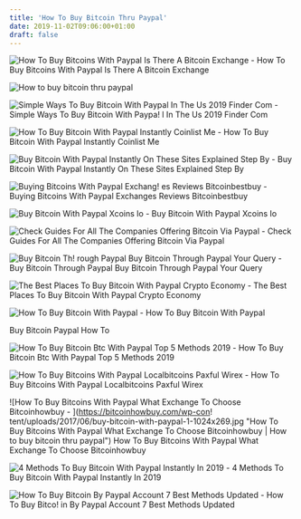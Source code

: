 ```yaml
---
title: 'How To Buy Bitcoin Thru Paypal'
date: 2019-11-02T09:06:00+01:00
draft: false
---
```


![How To Buy Bitcoins With Paypal Is There A Bitcoin Exchange - ](https://blog.cex.io/wp-content/uploads/2016/05/BTC-Paypall-BLOG.png "How To Buy Bitcoins With Paypal Is There A Bitcoin Exchange | How to buy bitcoin thru paypal") How To Buy Bitcoins With Paypal Is There A Bitcoin Exchange

![How to buy bitcoin thru paypal](https://coinzodiac.com/wp-content/uploads/2018/04/Wirex-I-Register_-https___app.wirexapp.com_register.png "How to buy bitcoin thru paypal") 

![Simple Ways To Buy Bitcoin With Paypal In The Us 2019 Finder Com - ](https://d1ic4altzx8ueg.cloudfront.net/finder-us/wp-uploads/2017/11/paxful-paypal-screenshot-1024x495.png "Simple Ways To Buy Bitcoin With Paypal In The Us 2019 Finder Com | How to buy bitcoin thru paypal") Simple Ways To Buy Bitcoin With Paypa! l In The Us 2019 Finder Com

![How To Buy Bitcoin With Paypal Instantly Coinlist Me - ](https://coinlist.me/wp-content/uploads/2017/12/Local-Bitcoin-Buy-bitcoins.png "How To Buy Bitcoin With Paypal Instantly Coinlist Me | How to buy bitcoin thru paypal") How To Buy Bitcoin With Paypal Instantly Coinlist Me

![Buy Bitcoin With Paypal Instantly On These Sites Explained Step By - ](https://coinzodiac.com/wp-content/uploads/2018/04/Wirex-I-Register_-https___app.wirexapp.com_register.png "Buy Bitcoin With Paypal Instantly On These Sites Explained Step By | How to buy bitcoin thru paypal") Buy Bitcoin With Paypal Instantly On These Sites Explained Step By

![Buying Bitcoins With Paypal Exchang!   es Reviews Bitcoinbestbuy - ](https://bitcoinbestbuy.com/wp-content/uploads/2017/09/buy-bitcoin-with-paypal.png "Buying Bitcoins With Payp!   al Exchanges Reviews Bitcoinbestbuy | How to buy bitcoin thru paypal") Buying Bitcoins With Paypal Exchanges Reviews Bitcoinbestbuy

![Buy Bitcoin With Paypal Xcoins Io - ](https://xcoins.io/images/lend-diagram.png "Buy Bitcoin With Paypal Xcoins Io | How to buy bitcoin thru paypal") Buy Bitcoin With Paypal Xcoins Io

![Check Guides For All The Companies Offering Bitcoin Via Paypal - ](https://www-cryptocoinzone-com.exactdn.com/wp-content/uploads/2017/08/Buy-Bitcoin-PayPal.jpg?strip=all&lossy=1&ssl=1 "Check Guides For All The Companies Offering Bitcoin Via Paypal | How to buy bitcoin thru paypal") Check Guides For All The Companies Offering Bitcoin Via Paypal

![Buy Bitcoin Th!   rough Paypal Buy Bitcoin Through Paypal Your Query - ](https://techcoins.net/wp-content/uploads/2017/07/Comprar-Bitcoin-con-Paypal-1.jpg "Buy Bitcoin Through Paypal Buy Bitcoin Through Paypal Your Query | How to buy bitcoin thru paypal") Buy Bitcoin Through Paypal Buy Bitcoin Through Paypal Your Query

![The Best Places To Buy Bitcoin With Paypal Crypto Economy - ](https://www.crypto-economy.net/wp-content/uploads/2018/09/etoro-bit.jpg "The Best Places To Buy Bitcoin With Paypal Crypto Economy | How to buy bitcoin thru paypal") The Best Places To Buy Bitcoin With Paypal Crypto Economy

![How To Buy Bitcoin With Paypal - ](https://www.lifewire.com/thmb/oRqqS2FSlaKNywVTwvZMXOccSzA=/768x0/filters:no_upscale():max_bytes(150000):strip_icc()/paypalbitcoin-5c28aa8c46e0fb000156e2d7.jpg "How To Buy Bitcoin With Paypal | How to buy bitcoin thru paypal") How To Buy Bitcoin With Paypal

Buy Bitcoin Paypal How To

![How To Buy Bitcoin Btc With Paypal Top 5 Methods 2019 - ](https://insidebitcoins.com/wp-content/uploads/2019/03/Screenshot-374-1024x446.png "How To Buy Bitcoin Btc With Paypal Top 5 Methods 2019 | How to buy bitcoin thru paypal") How To Buy Bitcoin Btc With Paypal Top 5 Methods 2019

![How To Buy Bitcoins With Paypal Localbitcoins Paxful Wirex - ](https://www.deepwebsiteslinks.com/wp-content/uploads/2017/04/virwox-image.jpg "How To Buy Bitcoins With Paypal Localbitcoins Paxful Wirex | How to buy bitcoin thru paypal") How To Buy Bitcoins With Paypal Localbitcoins Paxful Wirex

![How To Buy Bitcoins With Paypal What Exchange To Choose Bitcoinhowbuy - ](https://bitcoinhowbuy.com/wp-con!   tent/uploads/2017/06/buy-bitcoin-with-paypal-1-1024x269.jpg "How To Buy Bitcoins With Paypal What Exchange To Choose Bitcoinhowbuy | How to buy bitcoin thru paypal") How To Buy Bitcoins With Paypal What Exchange To Choose Bitcoinhowbuy

![4 Methods To Buy Bitcoin With Paypal Instantly In 2019 - ](https://99bitcoins.com/wp-content/uploads/2019/05/Screen-Shot-2019-05-26-at-14.28.52.png "4 Methods To Buy Bitcoin With Paypal Instantly In 2019 | How to buy bitcoin thru paypal") 4 Methods To Buy Bitcoin With Paypal Instantly In 2019

![How To Buy Bitcoin By Paypal Account 7 Best Methods Updated - ](https://tokenhell.com/wp-content/uploads/buy-bitcoin-paypal-xcoins-2-e1563955841999.png "How To Buy Bitcoin By Paypal Account 7 Best!    Methods Updated | How to buy bitcoin thru paypal") How To Buy Bitco! in By Paypal Account 7 Best Methods Updated